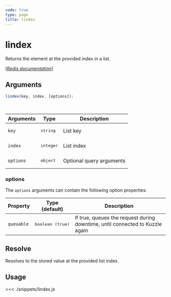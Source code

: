 ```yaml
---
code: true
type: page
title: lindex
---
```


# lindex

Returns the element at the provided index in a list.

[[_Redis documentation_]](https://redis.io/commands/lindex)

## Arguments

```js
lindex(key, index, [options]);
```

<br/>

| Arguments | Type               | Description              |
| --------- | ------------------ | ------------------------ |
| `key`     | <pre>string</pre>  | List key                 |
| `index`   | <pre>integer</pre> | List index               |
| `options` | <pre>object</pre>  | Optional query arguments |

### options

The `options` arguments can contain the following option properties:

| Property   | Type (default)            | Description                                                                  |
| ---------- | ------------------------- | ---------------------------------------------------------------------------- |
| `queuable` | <pre>boolean (true)</pre> | If true, queues the request during downtime, until connected to Kuzzle again |

## Resolve

Resolves to the stored value at the provided list index.

## Usage

<<< ./snippets/lindex.js
